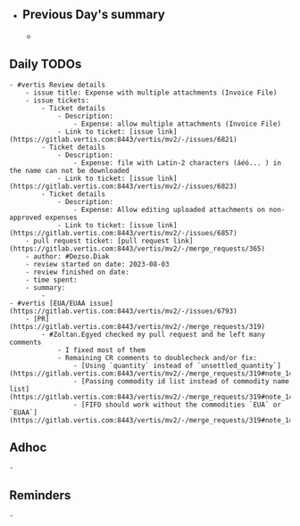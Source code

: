 - ## Previous Day's summary
	-
## Daily TODOs
	- #vertis Review details
		- issue title: Expense with multiple attachments (Invoice File)
		- issue tickets:
			- Ticket details
				- Description:
					- Expense: allow multiple attachments (Invoice File)
				- Link to ticket: [issue link](https://gitlab.vertis.com:8443/vertis/mv2/-/issues/6821)
			- Ticket details
				- Description:
					- Expense: file with Latin-2 characters (áéó... ) in the name can not be downloaded
				- Link to ticket: [issue link](https://gitlab.vertis.com:8443/vertis/mv2/-/issues/6823)
			- Ticket details
				- Description:
					- Expense: Allow editing uploaded attachments on non-approved expenses
				- Link to ticket: [issue link](https://gitlab.vertis.com:8443/vertis/mv2/-/issues/6857)
		- pull request ticket: [pull request link](https://gitlab.vertis.com:8443/vertis/mv2/-/merge_requests/365)
		- author: #Dezso.Diak
		- review started on date: 2023-08-03
		- review finished on date:
		- time spent:
		- summary:
			-
	- #vertis [EUA/EUAA issue](https://gitlab.vertis.com:8443/vertis/mv2/-/issues/6793)
		- [PR](https://gitlab.vertis.com:8443/vertis/mv2/-/merge_requests/319)
			- #Zoltan.Egyed checked my pull request and he left many comments
				- I fixed most of them
				- Remaining CR comments to doublecheck and/or fix:
					- [Using `quantity` instead of `unsettled_quantity`](https://gitlab.vertis.com:8443/vertis/mv2/-/merge_requests/319#note_14508)
					- [Passing commodity id list instead of commodity name list](https://gitlab.vertis.com:8443/vertis/mv2/-/merge_requests/319#note_14512)
					- [FIFO should work without the commodities `EUA` or `EUAA`](https://gitlab.vertis.com:8443/vertis/mv2/-/merge_requests/319#note_14587)
## Adhoc
	-
## Reminders
	-
